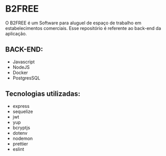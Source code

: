 
<h1>B2FREE</h1>
<p>O B2FREE é um Software para aluguel de espaço de trabalho em estabelecimentos comerciais. Esse repositório é referente ao back-end da aplicação.</p>

<h2>BACK-END:</h2>
<ul>
    <li>Javascript</li>
    <li>NodeJS</li>
    <li>Docker</li>
    <li>PostgresSQL</li>
</ul>

<h2>Tecnologias utilizadas:</h2>
<ul>
    <li>express</li>
    <li>sequelize</li>
    <li>jwt</li>
    <li>yup</li>
    <li>bcryptjs</li>
    <li>dotenv</li>
    <li>nodemon</li>
    <li>prettier</li>
    <li>eslint</li>
</ul>
